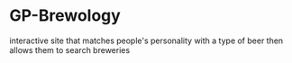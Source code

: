 # GP-Brewology
interactive site that matches people's personality with a type of beer then allows them to search breweries
